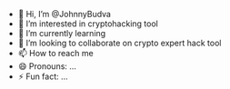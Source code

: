 - 👋 Hi, I’m @JohnnyBudva
- 👀 I’m interested in cryptohacking tool
- 🌱 I’m currently learning 
- 💞️ I’m looking to collaborate on crypto expert hack tool
- 📫 How to reach me 
- 😄 Pronouns: ...
- ⚡ Fun fact: ...

<!---
JohnnyBudva/JohnnyBudva is a ✨ special ✨ repository because its `README.md` (this file) appears on your GitHub profile.
You can click the Preview link to take a look at your changes.
--->
